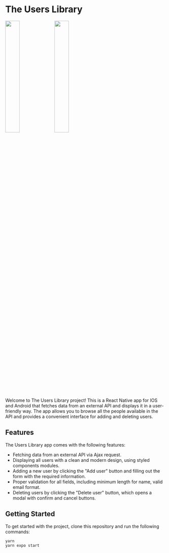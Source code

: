 # The Users Library

<img src="https://i.imgur.com/Cln8DPR.jpg"  width="30%" height="30%">
<img src="https://i.imgur.com/K289e42.jpg"  width="30%" height="30%">

Welcome to The Users Library project! This is a React Native app for IOS and Android that fetches data from an external API and displays it in a user-friendly way. The app allows you to browse all the people available in the API and provides a convenient interface for adding and deleting users.

## Features

The Users Library app comes with the following features:

- Fetching data from an external API via Ajax request.
- Displaying all users with a clean and modern design, using styled components modules.
- Adding a new user by clicking the "Add user" button and filling out the form with the required information.
- Proper validation for all fields, including minimum length for name, valid email format.
- Deleting users by clicking the "Delete user" button, which opens a modal with confirm and cancel buttons.

## Getting Started

To get started with the project, clone this repository and run the following commands:

```
yarn
yarn expo start
```
